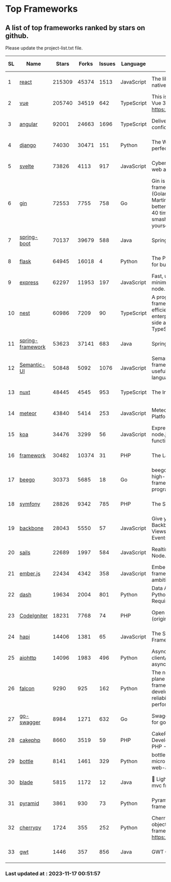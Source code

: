 # Top Frameworks
## A list of top frameworks ranked by stars on github.  
Please update the project-list.txt file.

| SL| Name  | Stars| Forks| Issues | Language | Description | Last Commit |
| --| ------| -----| ---- | ------ | -------- | ----------- | ----------- |
| 1 | [react](https://github.com/facebook/react) | 215309 | 45374 | 1513 | JavaScript | The library for web and native user interfaces. | 2023-11-16 22:42:03 |
| 2 | [vue](https://github.com/vuejs/vue) | 205740 | 34519 | 642 | TypeScript | This is the repo for Vue 2. For Vue 3, go to https://github.com/vuejs/core | 2023-11-07 07:32:23 |
| 3 | [angular](https://github.com/angular/angular) | 92001 | 24663 | 1696 | TypeScript | Deliver web apps with confidence 🚀 | 2023-11-16 23:12:32 |
| 4 | [django](https://github.com/django/django) | 74030 | 30471 | 151 | Python | The Web framework for perfectionists with deadlines. | 2023-11-16 11:23:42 |
| 5 | [svelte](https://github.com/sveltejs/svelte) | 73826 | 4113 | 917 | JavaScript | Cybernetically enhanced web apps | 2023-11-16 22:22:38 |
| 6 | [gin](https://github.com/gin-gonic/gin) | 72553 | 7755 | 758 | Go | Gin is a HTTP web framework written in Go (Golang). It features a Martini-like API with much better performance -- up to 40 times faster. If you need smashing performance, get yourself some Gin. | 2023-11-16 15:46:43 |
| 7 | [spring-boot](https://github.com/spring-projects/spring-boot) | 70137 | 39679 | 588 | Java | Spring Boot | 2023-11-16 20:09:07 |
| 8 | [flask](https://github.com/pallets/flask) | 64945 | 16018 | 4 | Python | The Python micro framework for building web applications. | 2023-11-15 21:03:05 |
| 9 | [express](https://github.com/expressjs/express) | 62297 | 11953 | 197 | JavaScript | Fast, unopinionated, minimalist web framework for node. | 2023-06-04 15:47:20 |
| 10 | [nest](https://github.com/nestjs/nest) | 60986 | 7209 | 90 | TypeScript | A progressive Node.js framework for building efficient, scalable, and enterprise-grade server-side applications with TypeScript/JavaScript 🚀 | 2023-11-15 08:23:28 |
| 11 | [spring-framework](https://github.com/spring-projects/spring-framework) | 53623 | 37141 | 683 | Java | Spring Framework | 2023-11-16 14:33:01 |
| 12 | [Semantic-UI](https://github.com/Semantic-Org/Semantic-UI) | 50848 | 5092 | 1076 | JavaScript | Semantic is a UI component framework based around useful principles from natural language. | 2023-01-11 17:05:32 |
| 13 | [nuxt](https://github.com/nuxt/nuxt) | 48445 | 4545 | 953 | TypeScript | The Intuitive Vue Framework. | 2023-11-16 21:51:00 |
| 14 | [meteor](https://github.com/meteor/meteor) | 43840 | 5414 | 253 | JavaScript | Meteor, the JavaScript App Platform | 2023-11-16 16:55:15 |
| 15 | [koa](https://github.com/koajs/koa) | 34476 | 3299 | 56 | JavaScript | Expressive middleware for node.js using ES2017 async functions | 2023-11-08 15:05:20 |
| 16 | [framework](https://github.com/laravel/framework) | 30482 | 10374 | 31 | PHP | The Laravel Framework. | 2023-11-16 19:04:36 |
| 17 | [beego](https://github.com/beego/beego) | 30373 | 5685 | 18 | Go | beego is an open-source, high-performance web framework for the Go programming language. | 2023-10-26 14:18:44 |
| 18 | [symfony](https://github.com/symfony/symfony) | 28826 | 9342 | 785 | PHP | The Symfony PHP framework | 2023-11-16 18:08:42 |
| 19 | [backbone](https://github.com/jashkenas/backbone) | 28043 | 5550 | 57 | JavaScript | Give your JS App some Backbone with Models, Views, Collections, and Events | 2023-08-10 22:05:08 |
| 20 | [sails](https://github.com/balderdashy/sails) | 22689 | 1997 | 584 | JavaScript | Realtime MVC Framework for Node.js | 2023-09-01 21:26:40 |
| 21 | [ember.js](https://github.com/emberjs/ember.js) | 22434 | 4342 | 358 | JavaScript | Ember.js - A JavaScript framework for creating ambitious web applications | 2023-11-15 19:04:29 |
| 22 | [dash](https://github.com/plotly/dash) | 19634 | 2004 | 801 | Python | Data Apps & Dashboards for Python. No JavaScript Required. | 2023-10-26 19:38:28 |
| 23 | [CodeIgniter](https://github.com/bcit-ci/CodeIgniter) | 18231 | 7768 | 74 | PHP | Open Source PHP Framework (originally from EllisLab) | 2023-04-07 17:57:13 |
| 24 | [hapi](https://github.com/hapijs/hapi) | 14406 | 1381 | 65 | JavaScript | The Simple, Secure Framework Developers Trust | 2023-09-18 11:40:11 |
| 25 | [aiohttp](https://github.com/aio-libs/aiohttp) | 14096 | 1983 | 496 | Python | Asynchronous HTTP client/server framework for asyncio and Python | 2023-11-14 11:48:56 |
| 26 | [falcon](https://github.com/falconry/falcon) | 9290 | 925 | 162 | Python | The no-magic web data plane API and microservices framework for Python developers, with a focus on reliability, correctness, and performance at scale. | 2023-11-12 19:21:29 |
| 27 | [go-swagger](https://github.com/go-swagger/go-swagger) | 8984 | 1271 | 632 | Go | Swagger 2.0 implementation for go | 2023-08-21 22:25:45 |
| 28 | [cakephp](https://github.com/cakephp/cakephp) | 8660 | 3519 | 59 | PHP | CakePHP: The Rapid Development Framework for PHP - Official Repository | 2023-11-15 16:11:43 |
| 29 | [bottle](https://github.com/bottlepy/bottle) | 8141 | 1461 | 329 | Python | bottle.py is a fast and simple micro-framework for python web-applications. | 2022-09-05 15:24:52 |
| 30 | [blade](https://github.com/lets-blade/blade) | 5815 | 1172 | 12 | Java | :rocket: Lightning fast and elegant mvc framework for Java8 | 2023-06-16 05:18:49 |
| 31 | [pyramid](https://github.com/Pylons/pyramid) | 3861 | 930 | 73 | Python | Pyramid - A Python web framework | 2023-09-14 21:55:43 |
| 32 | [cherrypy](https://github.com/cherrypy/cherrypy) | 1724 | 355 | 252 | Python | CherryPy is a pythonic, object-oriented HTTP framework.      https://cherrypy.dev | 2023-08-04 13:52:17 |
| 33 | [gwt](https://github.com/gwtproject/gwt) | 1446 | 357 | 856 | Java | GWT Open Source Project | 2023-11-15 01:18:28 |

### Last updated at : 2023-11-17 00:51:57
